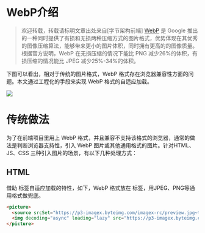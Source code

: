 # WebP介绍

> 欢迎转载，转载请标明文章出处来自[字节架构前端] [WebP](https://link.juejin.cn?target=https%3A%2F%2Fdevelopers.google.com%2Fspeed%2Fwebp "https://developers.google.com/speed/webp") 是 Google 推出的一种同时提供了有损和无损两种压缩方式的图片格式，优势体现在其优秀的图像压缩算法，能够带来更小的图片体积，同时拥有更高的的图像质量。根据官方说明，WebP 在无损压缩的情况下能比 PNG 减少26%的体积，有损压缩的情况能比 JPEG 减少25%-34%的体积。

下图可以看出，相对于传统的图片格式，WebP 格式存在浏览器兼容性方面的问题。本文通过工程化的手段来实现 WebP 格式的自适应加载。

![](https://p3-juejin.byteimg.com/tos-cn-i-k3u1fbpfcp/057db265fd2342c9814abbf6fe0eaea9~tplv-k3u1fbpfcp-zoom-in-crop-mark:1512:0:0:0.awebp)
# 传统做法

为了在前端项目里用上 WebP 格式，并且兼容不支持该格式的浏览器，通常的做法是判断浏览器支持性，引入 WebP 图片或其他通用格式的图片。针对HTML、JS、CSS 三种引入图片的场景，有以下几种处理方式：

## HTML

借助 标签自适应加载的特性，如下，WebP 格式放在 标签，用JPEG、PNG等通用格式做兜底。

```html
<picture>
  <source srcSet="https://p3-imagex.byteimg.com/imagex-rc/preview.jpg~tplv-19tz3ytenx-147.webp" type="image/webp" />
  <img decoding="async" loading="lazy" src="https://p3-imagex.byteimg.com/imagex-rc/preview.jpg~tplv-19tz3ytenx-147.jpeg" />
</picture>

```
